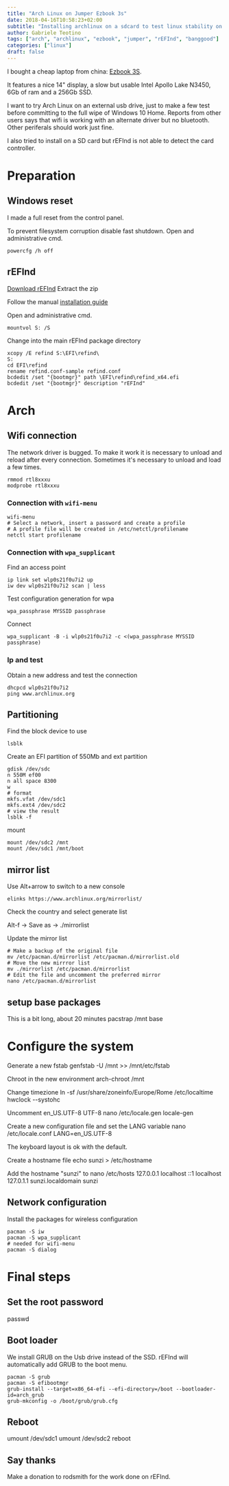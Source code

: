 ```yaml
---
title: "Arch Linux on Jumper Ezbook 3s"
date: 2018-04-16T10:58:23+02:00
subtitle: "Installing archlinux on a sdcard to test linux stability on this cheap notebok"
author: Gabriele Teotino
tags: ["arch", "archlinux", "ezbook", "jumper", "rEFInd", "banggood"]
categories: ["linux"]
draft: false
---
```


I bought a cheap laptop from china: [Ezbook 3S](https://www.banggood.com/Jumper-EZBOOK-3S-14_1-Inch-Laptop-Windows-10-Intel-Apollo-Lake-N3450-6GB-RAM-256GB-SSD-Storage-1080P-p-1184739.html?p=8V05105282880201607F).

It features a nice 14" display, a slow but usable Intel Apollo Lake N3450, 6Gb of ram and a 256Gb SSD.

I want to try Arch Linux on an external usb drive, just to make a few test before committing to the full wipe of Windows 10 Home. Reports from other users says that wifi is working with an alternate driver but no bluetooth. Other periferals should work just fine.

I also tried to install on a SD card but rEFInd is not able to detect the card controller.

<!--more-->

# Preparation

## Windows reset
I made a full reset from the control panel.

To prevent filesystem corruption disable fast shutdown. Open and administrative cmd.
```
powercfg /h off
```

## rEFInd

[Download rEFInd](http://www.rodsbooks.com/refind/getting.html)
Extract the zip

Follow the manual [installation guide](http://www.rodsbooks.com/refind/installing.html#windows)

Open and administrative cmd.
```
mountvol S: /S
```

Change into the main rEFInd package directory

```
xcopy /E refind S:\EFI\refind\
S:
cd EFI\refind
rename refind.conf-sample refind.conf
bcdedit /set "{bootmgr}" path \EFI\refind\refind_x64.efi
bcdedit /set "{bootmgr}" description "rEFInd"
```

# Arch

## Wifi connection
The network driver is bugged. To make it work it is necessary to unload and reload after every connection. Sometimes it's necessary to unload and load a few times.
```shell
rmmod rtl8xxxu
modprobe rtl8xxxu
```

### Connection with `wifi-menu`
```shell
wifi-menu
# Select a network, insert a password and create a profile
# A profile file will be created in /etc/netctl/profilename
netctl start profilename
```

### Connection with `wpa_supplicant`

Find an access point
```shell
ip link set wlp0s21f0u7i2 up
iw dev wlp0s21f0u7i2 scan | less
```

Test configuration generation for wpa
```shell
wpa_passphrase MYSSID passphrase
```

Connect
```shell
wpa_supplicant -B -i wlp0s21f0u7i2 -c <(wpa_passphrase MYSSID passphrase)
```

### Ip and test
Obtain a new address and test the connection
```shell
dhcpcd wlp0s21f0u7i2
ping www.archlinux.org
```

## Partitioning
Find the block device to use
```shell
lsblk
```

Create an EFI partition of 550Mb and ext partition
```shell
gdisk /dev/sdc
n 550M ef00
n all space 8300
w
# format
mkfs.vfat /dev/sdc1
mkfs.ext4 /dev/sdc2
# view the result
lsblk -f
```

mount
```shell
mount /dev/sdc2 /mnt
mount /dev/sdc1 /mnt/boot
```

## mirror list
Use Alt+arrow to switch to a new console
```shell
elinks https://www.archlinux.org/mirrorlist/
```
Check the country and select generate list

Alt-f -> Save as -> ./mirrorlist

Update the mirror list
```shell
# Make a backup of the original file
mv /etc/pacman.d/mirrorlist /etc/pacman.d/mirrorlist.old
# Move the new mirrror list
mv ./mirrorlist /etc/pacman.d/mirrorlist
# Edit the file and uncomment the preferred mirror
nano /etc/pacman.d/mirrorlist
```

## setup base packages
This is a bit long, about 20 minutes
pacstrap /mnt base

# Configure the system
Generate a new fstab
genfstab -U /mnt >> /mnt/etc/fstab

Chroot in the new environment
arch-chroot /mnt

Change timezione
ln -sf /usr/share/zoneinfo/Europe/Rome /etc/localtime
hwclock --systohc

Uncomment en_US.UTF-8 UTF-8
nano /etc/locale.gen
locale-gen

Create a new configuration file and set the LANG variable
nano /etc/locale.conf
LANG=en_US.UTF-8

The keyboard layout is ok with the default.

Create a hostname file
echo sunzi > /etc/hostname

Add the hostname "sunzi" to
nano /etc/hosts
127.0.0.1	localhost
::1		localhost
127.0.1.1	sunzi.localdomain	sunzi

## Network configuration
Install the packages for wireless configuration
```shell
pacman -S iw
pacman -S wpa_supplicant
# needed for wifi-menu
pacman -S dialog
```

# Final steps

## Set the root password
passwd

## Boot loader
We install GRUB on the Usb drive instead of the SSD. rEFInd will automatically add GRUB to the boot menu.

```shell
pacman -S grub
pacman -S efibootmgr
grub-install --target=x86_64-efi --efi-directory=/boot --bootloader-id=arch_grub
grub-mkconfig -o /boot/grub/grub.cfg
```

## Reboot
umount /dev/sdc1
umount /dev/sdc2
reboot

## Say thanks
Make a donation to rodsmith for the work done on rEFInd.
